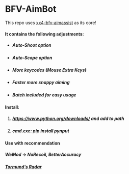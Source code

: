 # BFV-AimBot
This repo uses [xx4-bfv-aimassist](https://github.com/exex4/xx4-bfv-aimassist) as its core!  
#### It contains the following adjustments:  

 - ##### Auto-Shoot option
 - ##### Auto-Scope option
 - ##### More keycodes (Mouse Extra Keys)
 - ##### Faster more snappy aiming 
 - ##### Batch included for easy usage  
 
#### Install:
1. ##### https://www.python.org/downloads/ and add to path
2. ##### cmd.exe: pip install pynput

#### Use with recommendation

##### WeMod -> NoRecoil, BetterAccuracy
##### [Tormund's Radar](https://www.unknowncheats.me/forum/battlefield-v/332019-tormunds-radar-external-radar-bfv-pygame.html)
